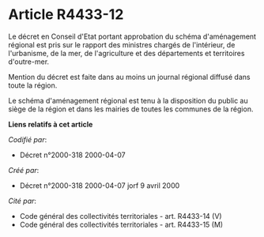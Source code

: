 # Article R4433-12

Le décret en Conseil d'Etat portant approbation du schéma d'aménagement régional est pris sur le rapport des ministres
chargés de l'intérieur, de l'urbanisme, de la mer, de l'agriculture et des départements et territoires d'outre-mer.

Mention du décret est faite dans au moins un journal régional diffusé dans toute la région.

Le schéma d'aménagement régional est tenu à la disposition du public au siège de la région et dans les mairies de toutes les
communes de la région.

**Liens relatifs à cet article**

_Codifié par_:

  - Décret n°2000-318 2000-04-07

_Créé par_:

  - Décret n°2000-318 2000-04-07 jorf 9 avril 2000

_Cité par_:

  - Code général des collectivités territoriales - art. R4433-14 (V)
  - Code général des collectivités territoriales - art. R4433-15 (M)
